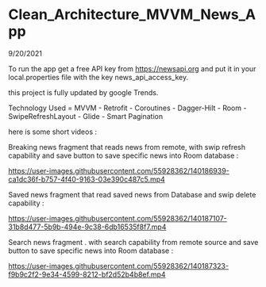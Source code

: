# Clean_Architecture_MVVM_News_App
9/20/2021

To run the app get a free API key from https://newsapi.org and put it in your local.properties file with the key news_api_access_key.

this project is fully updated by google Trends.

Technology Used = MVVM - Retrofit - Coroutines - Dagger-Hilt - Room - SwipeRefreshLayout - Glide - Smart Pagination

here is some short videos :







Breaking news fragment that reads news from remote, with swip refresh capability and save button to save specific news into Room database :





https://user-images.githubusercontent.com/55928362/140186939-ca1dc36f-b757-4f40-9163-03e390c487c5.mp4








Saved news fragment that read saved news from Database and swip delete capability : 


https://user-images.githubusercontent.com/55928362/140187107-31b8d477-5b9b-494e-9c38-6db16535f8f7.mp4








Search news fragment . with search capability from remote source and  save button to save specific news into Room database :



https://user-images.githubusercontent.com/55928362/140187323-f9b9c2f2-9e34-4599-8212-bf2d52b4b8ef.mp4


